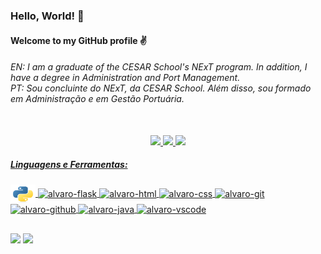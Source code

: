 ### Hello, World! 👋
#### Welcome to my GitHub profile ✌

###### EN: I am a graduate of the CESAR School's NExT program. In addition, I have a degree in Administration and Port Management.<br>PT: _Sou concluinte do NExT, da CESAR School. Além disso, sou formado em Administração e em Gestão Portuária._

<div style="display: inline_block"><br>

<div align="center">
  <a href="https://github.com/alvarobrayner">
  <img height="140em" src="https://github-readme-stats.vercel.app/api?username=alvarobrayner&show_icons=true&theme=tokyonight&include_all_commits=true&count_private=true"/>
  <img height="140em" src="https://github-readme-stats.vercel.app/api/top-langs/?username=alvarobrayner&layout=compact&langs_count=7&theme=tokyonight"/>
  <img height="140em" src="http://github-readme-streak-stats.herokuapp.com?user=alvarobrayner&theme=tokyonight&date_format=M%20j%5B%2C%20Y%5D"/>
</div>

##### Linguagens e Ferramentas:
  <img align="center" alt="alvaro-Python" height="30" width="40" src="https://raw.githubusercontent.com/devicons/devicon/master/icons/python/python-original.svg">
  <img align="center" alt="alvaro-flask" height="30" width="40" src="https://cdn.jsdelivr.net/gh/devicons/devicon/icons/flask/flask-original.svg">
  <img align="center" alt="alvaro-html" height="30" width="40" src="https://cdn.jsdelivr.net/gh/devicons/devicon/icons/html5/html5-original-wordmark.svg">
  <img align="center" alt="alvaro-css" height="30" width="40" src="https://cdn.jsdelivr.net/gh/devicons/devicon/icons/css3/css3-original-wordmark.svg">
  <img align="center" alt="alvaro-git" height="30" width="40" src="https://cdn.jsdelivr.net/gh/devicons/devicon/icons/git/git-original.svg">
  <img align="center" alt="alvaro-github" height="30" width="40" src="https://cdn.jsdelivr.net/gh/devicons/devicon/icons/github/github-original.svg">
  <img align="center" alt="alvaro-java" height="30" width="40" src="https://cdn.jsdelivr.net/gh/devicons/devicon/icons/java/java-original.svg">
  <img align="center" alt="alvaro-vscode" height="30" width="40" src="https://cdn.jsdelivr.net/gh/devicons/devicon/icons/vscode/vscode-original.svg">
<br>

##

<div> 
  <a href = "mailto:alvarobrayner@gmail.com"><img src="https://img.shields.io/badge/Gmail-D14836?style=for-the-badge&logo=gmail&logoColor=white" target="_blank"></a>
  <a href="https://www.linkedin.com/in/alvarobrayner/" target="_blank"><img src="https://img.shields.io/badge/LinkedIn-0077B5?style=for-the-badge&logo=linkedin&logoColor=white" target="_blank"></a>
</div>
